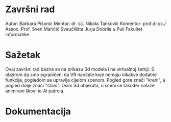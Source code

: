 # Završni rad
Autor: Barbara Pišonić
Mentor: dr. sc. Nikola Tanković
Komentor: prof.dr.sc./ Assoc. Prof. Sven Maričić
Sveučilište Jurja Dobrile u Puli
Fakultet informatike

# Sažetak
Ovaj završni rad bazira se na prikazu 3d modela i na virtualnoj šetnji.
S obzirom da smo ograničeni na VR naočale koje nemaju nikakve dodatne funkcije,
pogledom se upravlja cijelom scenom.
Pogled gore znači "kreni", a pogled dolje znači "stani".
Osim 3d objekata, u sceni se također nalaze animirani likovi te AI patrola.

# Dokumentacija
